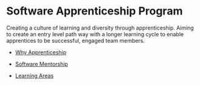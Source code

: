 # Software Apprenticeship Program
 Creating a culture of learning and diversity through apprenticeship. Aiming to create an entry level path way with a longer learning cycle to enable apprentices to be successful, engaged team members. 

* [Why Apprenticeship](why-apprenticeship.md)

* [Software Mentorship](software-mentorship.md)
  
* [Learning Areas](learning-areas/learning-areas.md)